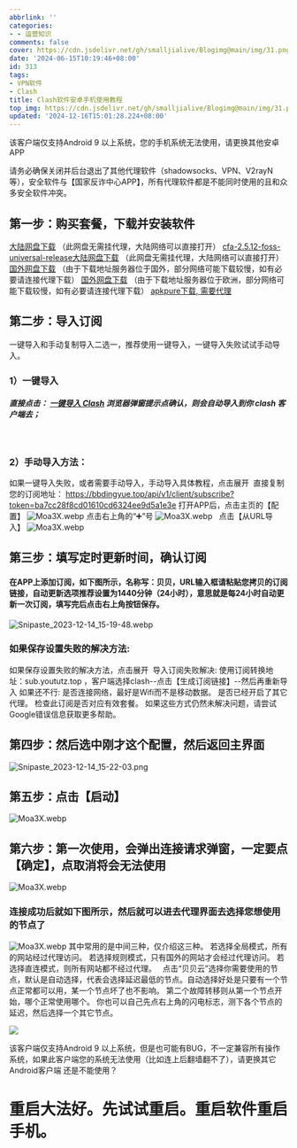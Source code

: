 ```yaml
---
abbrlink: ''
categories:
- - 运营知识
comments: false
cover: https://cdn.jsdelivr.net/gh/smalljialive/Blogimg@main/img/31.png
date: '2024-06-15T10:19:46+08:00'
id: 313
tags:
- VPN软件
- Clash
title: Clash软件安卓手机使用教程
top_img: https://cdn.jsdelivr.net/gh/smalljialive/Blogimg@main/img/31.png
updated: '2024-12-16T15:01:28.224+08:00'
---
```

该客户端仅支持Android 9 以上系统，您的手机系统无法使用，请更换其他安卓APP

请务必确保关闭并后台退出了其他代理软件（shadowsocks、VPN、V2rayN 等），安全软件与【国家反诈中心APP】，所有代理软件都是不能同时使用的且和众多安全软件冲突。

## 第一步：购买套餐，下载并安装软件

[大陆网盘下载](https://tagcloud.lanzoui.com/i4ueh0c68xgb) （此网盘无需挂代理，大陆网络可以直接打开） [cfa-2.5.12-foss-universal-release大陆网盘下载](https://sabrinathings.lanzouj.com/i8m9C0g8szoh) （此网盘无需挂代理，大陆网络可以直接打开） [国外网盘下载](https://www.mediafire.com/file/6iz5mlaz1ayw767/cfa-2.5.11.apk/file) （由于下载地址服务器位于国外，部分网络可能下载较慢，如有必要请连接代理下载） [国外网盘下载](https://note.boccc.co/download/New/cfa-2.5.11.apk) （由于下载地址服务器位于欧洲，部分网络可能下载较慢，如有必要请连接代理下载） [apkpure下载, 需要代理](https://apkpure.com/cn/clash-for-android/com.github.kr328.clash)  

## 第二步：导入订阅

一键导入和手动复制导入二选一，推荐使用一键导入，一键导入失败试试手动导入。

### 1）一键导入

##### 直接点击： [一键导入 Clash](clash://install-config?url=https%3A%2F%2Fbbdingyue.top%2Fapi%2Fv1%2Fclient%2Fsubscribe%3Ftoken%3Dba7cc28f8cd01610cd6324ee9d5a1e3e&name=贝贝云) 浏览器弹窗提示点确认，则会自动导入到你 clash 客户端去；

 

### 2）手动导入方法：

如果一键导入失败，或者需要手动导入，手动导入具体教程，点击展开  直接复制您的订阅地址： https://bbdingyue.top/api/v1/client/subscribe?token=ba7cc28f8cd01610cd6324ee9d5a1e3e 打开APP后，点击主页的【配置】 ![Moa3X.webp](https://storage.crisp.chat/users/helpdesk/website/de54da2065412800/photo105-10-202217-37-42_1dg8et3.jpg) 点击右上角的“➕”号 ![Moa3X.webp](https://storage.crisp.chat/users/helpdesk/website/de54da2065412800/photo205-10-202217-38-26_6qv4q0.jpg)   点击【从URL导入】 ![Moa3X.webp](https://storage.crisp.chat/users/helpdesk/website/de54da2065412800/photo305-10-202217-39-38_14zpdtc.jpg)  

## 第三步：填写定时更新时间，确认订阅

#### 在APP上添加订阅，如下图所示，名称写：贝贝，URL输入框请粘贴您拷贝的订阅链接，自动更新选项推荐设置为1440分钟（24小时），意思就是每24小时自动更新一次订阅，填写完后点击右上角按钮保存。

![Snipaste_2023-12-14_15-19-48.webp](https://img.imgdd.com/f210f3.32a4b213-2ca2-44b9-b2b5-0338b7bba164.webp)

### 如果保存设置失败的解决方法:

如果保存设置失败的解决方法，点击展开  导入订阅失败解决: 使用订阅转换地址：sub.yoututz.top ，客户端选择clash--点击【生成订阅链接】--然后再重新导入 如果还不行: 是否连接网络，最好是Wifi而不是移动数据。 是否已经开启了其它代理。 检查此订阅是否对应有效套餐。 如果这些方式仍然未解决问题，请尝试Google错误信息获取更多帮助。  

## 第四步：然后选中刚才这个配置，然后返回主界面

![Snipaste_2023-12-14_15-22-03.png](https://img.imgdd.com/f210f3.4f9407a9-471e-40f4-8245-3e6e92b6f2ac.png)  

## 第五步：点击【启动】

![Moa3X.webp](https://storage.crisp.chat/users/helpdesk/website/de54da2065412800/photo605-10-202217-48-19_11ez0k4.jpg)

## 第六步：第一次使用，会弹出连接请求弹窗，一定要点【确定】，点取消将会无法使用

![Moa3X.webp](https://storage.crisp.chat/users/helpdesk/website/de54da2065412800/photo705-10-202217-50-19_l0oz2c.jpg)

### 连接成功后就如下图所示，然后就可以进去代理界面去选择您想使用的节点了

![Moa3X.webp](https://storage.crisp.chat/users/helpdesk/website/de54da2065412800/photo805-10-202217-51-25_l7gyse.jpg) 其中常用的是中间三种，仅介绍这三种。 若选择全局模式，所有的网站经过代理访问。 若选择规则模式，只有国外的网站才会经过代理访问。 若选择直连模式，则所有网站都不经过代理。   点击“贝贝云”选择你需要使用的节点，默认是自动选择，代表会选择延迟最低的节点。自动选择好处是只要有一个节点正常都可以用，某一个节点坏了也不影响。 第二个故障转移则从第一个节点开始，哪个正常使用哪个。 你也可以自己先点右上角的闪电标志，测下各个节点的延迟，然后选择一个其它节点。

![](https://cdn.jsdelivr.net/gh/smalljialive/Blogimg@main/img/31.png)

该客户端仅支持Android 9 以上系统，但是也可能有BUG，不一定兼容所有操作系统，如果此客户端您的系统无法使用（比如连上后翻墙翻不了），请更换其它Android客户端 还是不能使用？

# 重启大法好。先试试重启。重启软件重启手机。
